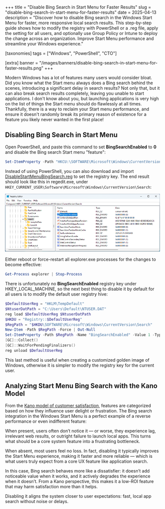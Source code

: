 +++
title = "Disable Bing Search in Start Menu for Faster Results"
slug = "disable-bing-search-in-start-menu-for-faster-results"
date = 2025-04-13
description = "Discover how to disable Bing search in the Windows Start Menu for faster, more responsive local search results. This step-by-step guide shows how to modify the registry with PowerShell or a .reg file, apply the setting for all users, and optionally use Group Policy or Intune to deploy the change across an organization. Improve Start Menu performance and streamline your Windows experience."

[taxonomies]
tags = ["Windows", "PowerShell", "CTO"]

[extra]
banner = "/images/banners/disable-bing-search-in-start-menu-for-faster-results.png"
+++

Modern Windows has a lot of features many users would consider bloat. Did you know what the Start menu always does a Bing search behind the scenes, introducing a significant delay in search results? Not only that, but it can also break search results completely, leaving you unable to start applications. I don't know about you, but launching applications is very high on the list of things the Start menu should do flawlessly at all times. Thankfully, there is a way to reclaim your Start menu performance, and ensure it doesn't randomly break its primary reason of existence for a feature you likely never wanted in the first place!

## Disabling Bing Search in Start Menu

Open PowerShell, and paste this command to set **BingSearchEnabled** to **0** and disable the Bing search Start menu "feature":

```powershell
Set-ItemProperty -Path "HKCU:\SOFTWARE\Microsoft\Windows\CurrentVersion\Search" -Name "BingSearchEnabled" -Value 0
```

Instead of using PowerShell, you can also download and import [DisableStartMenuBingSearch.reg](/files/DisableStartMenuBingSearch.reg) to set the registry key. The end result should look like this in regedit.exe, under `HKEY_CURRENT_USER\Software\Microsoft\Windows\CurrentVersion\Search`:

![Start menu Bing search disabled in registry](/images/posts/start-menu-bing-search-disabled-registry.png)

Either reboot or force-restart all explorer.exe processes for the changes to become effective:

```powershell
Get-Process explorer | Stop-Process
```

There is unfortunately no **BingSearchEnabled** registry key under HKEY_LOCAL_MACHINE, so the next best thing to disable it by default for all users is to modify the default user registry hive:

```powershell
$DefaultUserReg = "HKLM\TempDefault"
$NtuserDatPath = "C:\Users\Default\NTUSER.DAT"
reg load $DefaultUserReg $NtuserDatPath
$HKDU = "Registry::$DefaultUserReg"
$RegPath = "$HKDU\SOFTWARE\Microsoft\Windows\CurrentVersion\Search"
New-Item -Path $RegPath -Force | Out-Null
Set-ItemProperty -Path $RegPath -Name "BingSearchEnabled" -Value 1 -Type DWORD
[GC]::Collect()
[GC]::WaitForPendingFinalizers()
reg unload $DefaultUserReg
```

This last method is useful when creating a customized golden image of Windows, otherwise it is simpler to modify the registry key for the current user.

## Analyzing Start Menu Bing Search with the Kano Model

From the [Kano model of customer satisfaction](https://www.productplan.com/glossary/kano-model/), features are categorized based on how they influence user delight or frustration. The Bing search integration in the Windows Start Menu is a perfect example of a reverse performance or even indifferent feature:

When present, users often don’t notice it — or worse, they experience lag, irrelevant web results, or outright failure to launch local apps. This turns what should be a core system feature into a frustrating bottleneck.

When absent, most users feel no loss. In fact, disabling it typically improves the Start Menu experience, making it faster and more reliable — which is what users truly expect from a core UX feature like application search.

In this case, Bing search behaves more like a dissatisfier: it doesn’t add noticeable value when it works, and it actively degrades the experience when it doesn’t. From a Kano perspective, this makes it a low-ROI feature that may harm satisfaction more than it helps.

Disabling it aligns the system closer to user expectations: fast, local app search without noise or delays.
